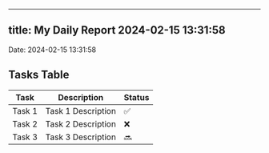 
---
title: My Daily Report 2024-02-15 13:31:58
---

Date: 2024-02-15 13:31:58

## Tasks Table

| Task | Description | Status |
|------|-------------|--------|
| Task 1 | Task 1 Description | ✅ |
| Task 2 | Task 2 Description | ❌ |
| Task 3 | Task 3 Description | 🔜 |
